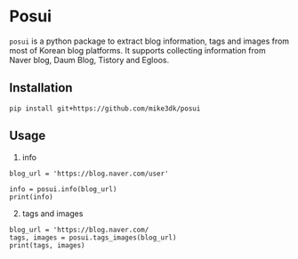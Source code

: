 # Posui

`posui` is a python package to extract blog information, tags and images from most of Korean blog platforms.
It supports collecting information from Naver blog, Daum Blog, Tistory and Egloos.

## Installation
```
pip install git+https://github.com/mike3dk/posui
```

## Usage
1. info
```
blog_url = 'https://blog.naver.com/user'

info = posui.info(blog_url)
print(info)

```
2. tags and images
```
blog_url = 'https://blog.naver.com/
tags, images = posui.tags_images(blog_url)
print(tags, images)
```
